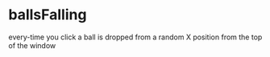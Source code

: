 # ballsFalling
every-time you click a ball is dropped from a random X position from the top of the window
